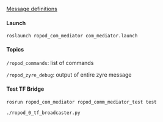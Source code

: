 
[Message definitions](doc/ropod_msgs.md)

#### Launch

```
roslaunch ropod_com_mediator com_mediator.launch
```

#### Topics
`/ropod_commands`: list of commands

`/ropod_zyre_debug`: output of entire zyre message

#### Test TF Bridge

```
rosrun ropod_com_mediator ropod_comm_mediator_test test
```

```
./ropod_0_tf_broadcaster.py
```
